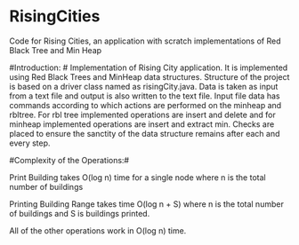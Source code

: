 # RisingCities
Code for Rising Cities, an application with scratch implementations of Red Black Tree and Min Heap

#Introduction: #
Implementation of  Rising City application. It is implemented using Red Black Trees and MinHeap data structures. Structure of the project is based on a driver class named as risingCity.java. Data is taken as input from a text file and output is also written to the text file. Input file data has commands according to which actions are performed on the minheap and rbltree. For rbl tree implemented operations are insert and delete and for minheap implemented operations are insert and extract min. Checks are placed to ensure the sanctity of the data structure remains after each and every step.

#Complexity of the Operations:#

Print Building takes O(log n) time for a single node where n is the total number of
buildings

Printing Building Range takes time O(log n + S) where n is the total number of buildings
and S is buildings printed.

All of the other operations work in O(log n) time.
